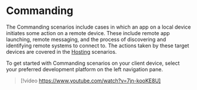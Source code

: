 # Commanding

The Commanding scenarios include cases in which an app on a local device initiates some action on a remote device. These include remote app launching, remote messaging, and the process of discovering and identifying remote systems to connect to. The actions taken by these target devices are covered in the [Hosting](../hosting/index.md) scenarios.

To get started with Commanding scenarios on your client device, select your preferred development platform on the left navigation pane.

> [!video https://www.youtube.com/watch?v=7jn-kooKE8U]